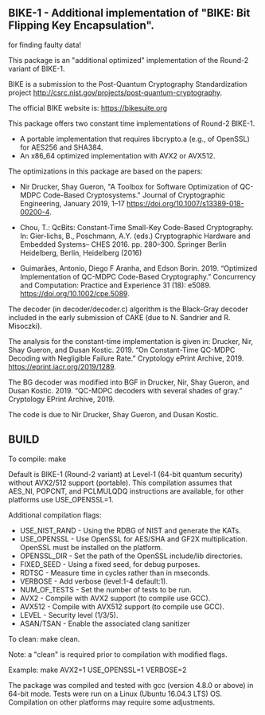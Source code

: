BIKE-1 - Additional implementation of "BIKE: Bit Flipping Key Encapsulation". 
-----------------------------------------------------------------------------

for finding faulty data!

This package is an "additional optimized" implementation of the Round-2 
variant of BIKE-1. 

BIKE is a submission to the Post-Quantum Cryptography 
Standardization project http://csrc.nist.gov/projects/post-quantum-cryptography.

The official BIKE website is: https://bikesuite.org

This package offers two constant time implementations of Round-2 BIKE-1.
- A portable implementation that requires libcrypto.a (e.g., of OpenSSL) for AES256 and SHA384.
- An x86_64 optimized implementation with AVX2 or AVX512.

The optimizations in this package are based on the papers: 
- Nir Drucker, Shay Gueron, "A Toolbox for Software Optimization of QC-MDPC Code-Based Cryptosystems." 
  Journal of Cryptographic Engineering, January 2019, 1–17 https://doi.org/10.1007/s13389-018-00200-4.

- Chou, T.: QcBits: Constant-Time Small-Key Code-Based Cryptography. In: 
  Gier-lichs, B., Poschmann, A.Y. (eds.) Cryptographic Hardware and 
  Embedded Systems– CHES 2016. pp. 280–300. Springer Berlin Heidelberg, 
  Berlin, Heidelberg (2016)

- Guimarães, Antonio, Diego F Aranha, and Edson Borin. 2019. 
  “Optimized Implementation of QC-MDPC Code-Based Cryptography.”
  Concurrency and Computation: Practice and Experience 31 (18): 
  e5089. https://doi.org/10.1002/cpe.5089.

The decoder (in decoder/decoder.c) algorithm is the Black-Gray decoder included
in the early submission of CAKE (due to N. Sandrier and R. Misoczki).

The analysis for the constant-time implementation is given in:
Drucker, Nir, Shay Gueron, and Dusan Kostic. 2019. 
“On Constant-Time QC-MDPC Decoding with Negligible Failure Rate.” 
Cryptology ePrint Archive, 2019. https://eprint.iacr.org/2019/1289.

The BG decoder was modified into BGF in
Drucker, Nir, Shay Gueron, and Dusan Kostic. 2019. “QC-MDPC decoders with several shades of gray.” 
Cryptology EPrint Archive, 2019.

The code is due to Nir Drucker, Shay Gueron, and Dusan Kostic.

BUILD
-----

To compile:
    make

Default is BIKE-1 (Round-2 variant) at Level-1 (64-bit quantum security) without AVX2/512 support (portable).
This compilation assumes that AES_NI, POPCNT, and PCLMULQDQ instructions are available, for other platforms use USE_OPENSSL=1.

Additional compilation flags:
 - USE_NIST_RAND - Using the RDBG of NIST and generate the KATs.
 - USE_OPENSSL   - Use OpenSSL for AES/SHA and GF2X multiplication. 
                   OpenSSL must be installed on the platform.
 - OPENSSL_DIR   - Set the path of the OpenSSL include/lib directories.
 - FIXED_SEED    - Using a fixed seed, for debug purposes.
 - RDTSC         - Measure time in cycles rather than in mseconds.
 - VERBOSE       - Add verbose (level:1-4 default:1).
 - NUM_OF_TESTS  - Set the number of tests to be run.
 - AVX2          - Compile with AVX2 support (to compile use GCC).
 - AVX512        - Compile with AVX512 support (to compile use GCC).
 - LEVEL         - Security level (1/3/5).
 - ASAN/TSAN - Enable the associated clang sanitizer
 
To clean:
    make clean.

Note: a "clean" is required prior to compilation with modified flags.

Example: 
    make AVX2=1 USE_OPENSSL=1 VERBOSE=2

The package was compiled and tested with gcc (version 4.8.0 or above) in 64-bit mode. 
Tests were run on a Linux (Ubuntu 16.04.3 LTS) OS. 
Compilation on other platforms may require some adjustments.
